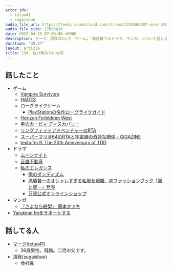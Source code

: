 ```yaml
---
actor_ids:
  - tetuo41
  - sugaishun
audio_file_url: https://feeds.soundcloud.com/stream/1255569307-user-302747142-yarukinai-134-2022-04-25.mp3
audio_file_size: 17096410
date: 2022-04-25 07:00:00 +0900
description: マーク、須貝の2人で「ゲーム」「最近観てるドラマ、マンガ」について話しました。
duration: "35:37"
layout: article
title: 134. 抜け殻みたいな回
---
```


## 話したこと
- ゲーム
  - [Vampire Survivors](https://store.steampowered.com/app/1794680/Vampire_Survivors/)
  - [HADES](https://www.supergiantgames.com/games/hades/)
  - ローグライクゲーム
    - [PlayStationの名作ローグライクガイド](https://www.playstation.com/ja-jp/editorial/this-month-on-playstation/best-roguelike-and-roguelite-games-on-ps4-and-ps5/)
  - [Horizon Forbidden West](https://www.playstation.com/ja-jp/games/horizon-forbidden-west/)
  - [星のカービィ ディスカバリー](https://www.nintendo.co.jp/switch/arzga/index.html)
  - [リングフィットアドベンチャーのRTA](https://game.asahi.com/article/14416579)
  - [スーパーマリオ64のRTAと宇宙線の奇妙な関係 - GIGAZINE](https://gigazine.net/news/20210917-space-particles-mario-speedrun/)
  - [texta.fm 9. The 20th Anniversary of TDD](https://anchor.fm/textafm/episodes/9--The-20th-Anniversary-of-TDD-e1fbh4j)
- ドラマ
  - [ムーンナイト](https://disneyplus.disney.co.jp/program/moon-knight.html)
  - [正直不動産](https://www.nhk.jp/p/ts/5GKZ6NXYVM/)
  - [私のエレガンス](https://www.bs-tvtokyo.co.jp/atai_elegance/)
    - [俺のダンディズム](https://www.tv-tokyo.co.jp/dandyism/)
    - [滝藤賢一のオシャレすぎる私服を網羅、初ファッションブック「服と賢一」発売](https://www.cinemacafe.net/article/2021/08/17/74288.html)
    - [万双公式オンラインショップ](https://www.mansaw.net/)
- マンガ
  - [『さよなら絵梨』 藤本タツキ](https://shonenjumpplus.com/episode/3269754496858728104)
- [Yarukinai.fmをサポートする](https://note.com/tetuo41/circle)

## 話してる人
- [マーク(tetuo41)](https://twitter.com/tetuo41)
  - 36歳男性。既婚。二児の父です。
- [須貝(sugaishun)](https://twitter.com/sugaishun)
  - 会社員
